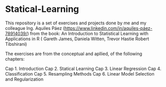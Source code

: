 # Statical-Learning
This repository is a set of exercises and projects done by me and my colleague 
Ing. Aquiles Páez  (https://www.linkedin.com/in/aquiles-páez-78914039/) from the book: 
An Introduction to Statistical Learning with Applications in R ( Gareth James, Daniela Witten, Trevor Hastie Robert Tibshirani)

The exercises are from the conceptual and apllied, of the following chapters: 

Cap 1. Introduction
Cap 2. Statical Learning
Cap 3. Linear Regression
Cap 4. Classification
Cap 5. Resampling Methods
Cap 6. Linear Model Selection and Regularization
